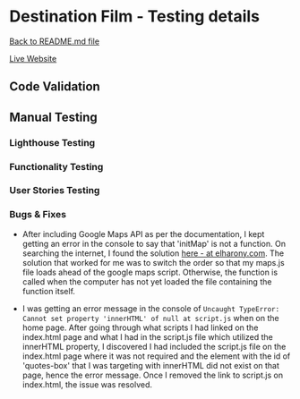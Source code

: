 # Destination Film - Testing details

[Back to README.md file](README.md)

[Live Website](https://mosull20.github.io/destination-film-ms2/)

## Code Validation

## Manual Testing
### Lighthouse Testing
### Functionality Testing
### User Stories Testing
### Bugs & Fixes

* After including Google Maps API as per the documentation, I kept getting an error in the console to say that 'initMap' is not a function. On searching the internet, I found the solution [here - at elharony.com](https://www.elharony.com/initmap-is-not-a-function/). The solution that worked for me was to switch the order so that my maps.js file loads ahead of the google maps script. Otherwise, the function is called when the computer has not yet loaded the file containing the function itself. 

* I was getting an error message in the console of `Uncaught TypeError: Cannot set property 'innerHTML' of null at script.js` when on the home page. After going through what scripts I had linked on the index.html page and what I had in the script.js file which utilized the innerHTML property, I discovered I had included the script.js file on the index.html page where it was not required and the element with the id of 'quotes-box' that I was targeting with innerHTML did not exist on that page, hence the error message. Once I removed the link to script.js on index.html, the issue was resolved. 
